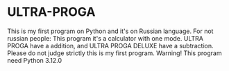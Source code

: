 # ULTRA-PROGA
This is my first program on Python and it's on Russian language. For not russian people: This program it's a calculator with one mode. ULTRA PROGA have a addition, and ULTRA PROGA DELUXE have a subtraction. Please do not judge strictly this is my first program. Warning! This program need Python 3.12.0
